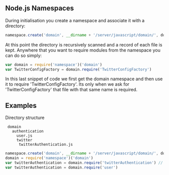 ## Node.js Namespaces

During initialisation you create a namespace and associate it with a directory:

```js
namespace.create('domain', __dirname + '/server/javascript/domain/', done)
```

At this point the directory is recursively scanned and a record of each file is kept. Anywhere that you want to require modules from the namespace you can do so simply:

```js
var domain = require('namespace')('domain')
var TwitterConfigFactory = domain.require('TwitterConfigFactory')
```

In this last snippet of code we first get the domain namespace and then use it to require 'TwitterConfigFactory'. Its only when we ask for 'TwitterConfigFactory' that file with that same name is required. 

## Examples
Directory structure

```
 domain
   authentication
     user.js
     twitter
      twitterAuthentication.js
```

```js
namespace.create('domain', __dirname + '/server/javascript/domain/', done)
domain = require('namespace')('domain')
var twitterAuthentication = domain.require('twitterAuthentication') // NOTE - Doesn't matter that it was in a sub-directory
var twitterAuthentication = domain.require('user')
```
